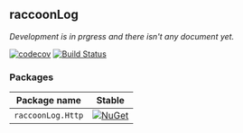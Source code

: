 
## raccoonLog
_Development is in prgress and there isn't any document yet._

[![codecov](https://codecov.io/gh/xsoheilalizadeh/raccoonLog/branch/master/graph/badge.svg)](https://codecov.io/gh/xsoheilalizadeh/raccoonLog)
[![Build Status](https://travis-ci.org/xsoheilalizadeh/raccoonLog.svg?branch=master)](https://travis-ci.org/xsoheilalizadeh/raccoonLog)

### Packages

 Package name                              | Stable                      
-------------------------------------------|-----------------------------
 `raccoonLog.Http` | [![NuGet](https://img.shields.io/nuget/v/raccoonLog.Http.svg?style=flat-square&label=nuget)](https://www.nuget.org/packages/raccoonLog.Http/) 



